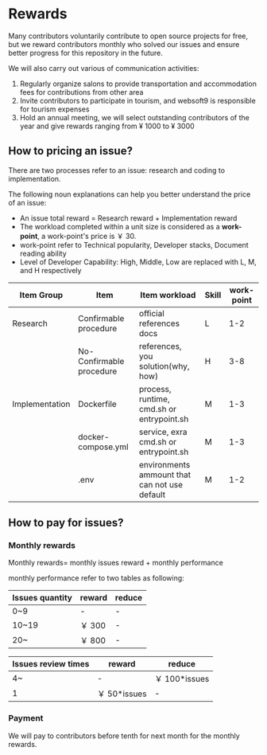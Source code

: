 # Rewards

Many contributors voluntarily contribute to open source projects for free, but we reward contributors monthly who solved our issues and ensure better progress for this repository in the future.

We will also carry out various of communication activities:

1. Regularly organize salons to provide transportation and accommodation fees for contributions from other area
2. Invite contributors to participate in tourism, and websoft9 is responsible for tourism expenses
3. Hold an annual meeting, we will select outstanding contributors of the year and give rewards ranging from ¥ 1000 to ¥ 3000

## How to pricing an issue?

There are two processes refer to an issue: research and coding to implementation.

The following noun explanations can help you better understand the price of an issue:

- An issue total reward = Research reward + Implementation reward
- The workload completed within a unit size is considered as a **work-point**, a work-point's price is ￥ 30.
- work-point refer to Technical popularity, Developer stacks, Document reading ability
- Level of Developer Capability: High, Middle, Low are replaced with L, M, and H respectively

| Item Group     | Item                     | Item workload                                 | Skill | work-point |
| -------------- | ------------------------ | --------------------------------------------- | ----- | ---------- |
| Research       | Confirmable procedure    | official references docs                      | L     | 1-2        |
|                | No-Confirmable procedure | references, you solution(why, how)            | H     | 3-8        |
| Implementation | Dockerfile               | process, runtime, cmd.sh or entrypoint.sh     | M     | 1-3        |
|                | docker-compose.yml       | service, exra cmd.sh or entrypoint.sh         | M     | 1-3        |
|                | .env                     | environments ammount that can not use default | M     | 1-2        |

## How to pay for issues?

### Monthly rewards

Monthly rewards= monthly issues reward + monthly performance

monthly performance refer to two tables as following:

| Issues quantity | reward | reduce |
| --------------- | ------ | ------ |
| 0~9             | -      | -      |
| 10~19           | ￥ 300 | -      |
| 20~             | ￥ 800 | -      |

| Issues review times | reward        | reduce         |
| ------------------- | ------------- | -------------- |
| 4~                  | -             | ￥ 100\*issues |
| 1                   | ￥ 50\*issues | -              |

### Payment

We will pay to contributors before tenth for next month for the monthly rewards.
